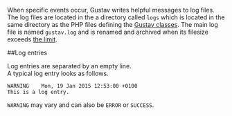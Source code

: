 When specific events occur, Gustav writes helpful messages to log files. The log files are located in the a directory called `logs` which is located in the same directory as the PHP files defining the [Gustav classes](API#gustav-classes). The main log file is named `gustav.log` and is renamed and archived when its filesize exceeds [the limit](Gustav-configuration#stringint-log_file_max_size---1).



##Log entries

Log entries are separated by an empty line.  
A typical log entry looks as follows.

    WARNING    Mon, 19 Jan 2015 12:53:00 +0100
    This is a log entry.

`WARNING` may vary and can also be `ERROR` or `SUCCESS`.